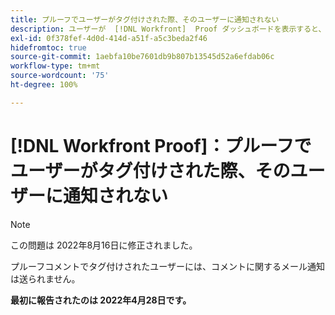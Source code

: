 ```yaml
---
title: プルーフでユーザーがタグ付けされた際、そのユーザーに通知されない
description: ユーザーが  [!DNL Workfront]  Proof ダッシュボードを表示すると、「[!UICONTROL 管理対象プルーフ]」と「[!UICONTROL 決定報告書待ちのプルーフ]」には、様々なカテゴリ（合計、オンタイムなど）で表示されるレポートが 0 件になります。
exl-id: 0f378fef-4d0d-414d-a51f-a5c3beda2f46
hidefromtoc: true
source-git-commit: 1aebfa10be7601db9b807b13545d52a6efdab06c
workflow-type: tm+mt
source-wordcount: '75'
ht-degree: 100%

---
```


# [!DNL Workfront Proof]：プルーフでユーザーがタグ付けされた際、そのユーザーに通知されない

>[!NOTE]
>
>この問題は 2022年8月16日に修正されました。

プルーフコメントでタグ付けされたユーザーには、コメントに関するメール通知は送られません。

**最初に報告されたのは 2022年4月28日です。**
